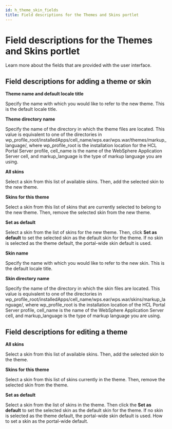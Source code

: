 ```yaml
---
id: h_theme_skin_fields
title: Field descriptions for the Themes and Skins portlet
---
```


# Field descriptions for the Themes and Skins portlet


Learn more about the fields that are provided with the user interface.

## Field descriptions for adding a theme or skin

**Theme name and default locale title**

Specify the name with which you would like to refer to the new theme. This is the default locale title.

**Theme directory name**

Specify the name of the directory in which the theme files are located. This value is equivalent to one of the directories in wp_profile_root/installedApps/cell_name/wps.ear/wps.war/themes/markup_language/, where wp_profile_root is the installation location for the HCL Portal Server profile, cell_name is the name of the WebSphere Application Server cell, and markup_language is the type of markup language you are using.

**All skins**

Select a skin from this list of available skins. Then, add the selected skin to the new theme.

**Skins for this theme**

Select a skin from this list of skins that are currently selected to belong to the new theme. Then, remove the selected skin from the new theme.

**Set as default**

Select a skin from the list of skins for the new theme. Then, click **Set as default** to set the selected skin as the default skin for the theme. If no skin is selected as the theme default, the portal-wide skin default is used.

**Skin name**

Specify the name with which you would like to refer to the new skin. This is the default locale title.

**Skin directory name**

Specify the name of the directory in which the skin files are located. This value is equivalent to one of the directories in wp_profile_root/installedApps/cell_name/wps.ear/wps.war/skins/markup_language/, where wp_profile_root is the installation location of the HCL Portal Server profile, cell_name is the name of the WebSphere Application Server cell, and markup_language is the type of markup language you are using.

## Field descriptions for editing a theme

**All skins**

Select a skin from this list of available skins. Then, add the selected skin to the theme.

**Skins for this theme**

Select a skin from this list of skins currently in the theme. Then, remove the selected skin from the theme.

**Set as default**

Select a skin from the list of skins in the theme. Then click the **Set as default** to set the selected skin as the default skin for the theme. If no skin is selected as the theme default, the portal-wide skin default is used. How to set a skin as the portal-wide default.

